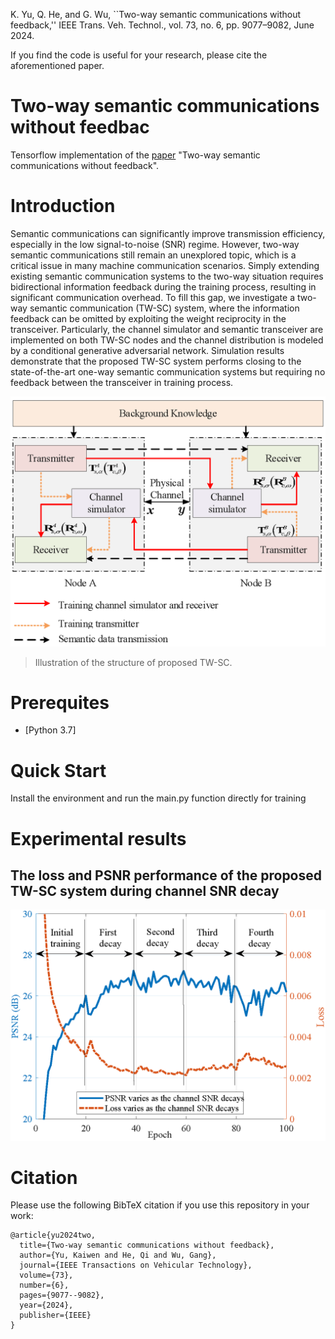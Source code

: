 K. Yu, Q. He, and G. Wu, ``Two-way semantic communications without feedback,'' IEEE Trans. Veh. Technol., vol. 73, no. 6, pp. 9077–9082, June 2024.

If you find the code is useful for your research, please cite the aforementioned paper.


# Two-way semantic communications without feedbac

Tensorflow implementation of the [paper](https://ieeexplore.ieee.org/document/10400867) "Two-way semantic communications without feedback". 

# Introduction
Semantic communications can significantly improve transmission efficiency, especially in the low signal-to-noise (SNR) regime. However, two-way semantic communications still remain an unexplored topic, which is a critical issue in many machine communication scenarios. Simply extending existing semantic communication systems to the two-way situation requires bidirectional information feedback during the training process, resulting in significant communication overhead. To fill this gap, we investigate a two-way semantic communication (TW-SC) system, where the information feedback can be omitted by exploiting the weight reciprocity in the transceiver. Particularly, the channel simulator and semantic transceiver are implemented on both TW-SC nodes and the channel distribution is modeled by a conditional generative adversarial network. Simulation results demonstrate that the proposed TW-SC system performs closing to the state-of-the-art one-way semantic communication systems but requiring no feedback between the transceiver in training process.


![ ](./figure/TW_SC.png)
>  Illustration of the structure of proposed TW-SC.


# Prerequites
* [Python 3.7]


# Quick Start

Install the environment and run the main.py function directly for training

# Experimental results


## The loss and PSNR performance of the proposed TW-SC system during channel SNR decay

![ ](./figure/LOSSandPSNRvsSNRdecay-eps-converted-to.png)

# Citation

Please use the following BibTeX citation if you use this repository in your work:

```
@article{yu2024two,
  title={Two-way semantic communications without feedback},
  author={Yu, Kaiwen and He, Qi and Wu, Gang},
  journal={IEEE Transactions on Vehicular Technology},
  volume={73},
  number={6},
  pages={9077--9082},
  year={2024},
  publisher={IEEE}
}
```
